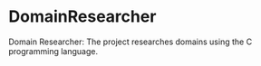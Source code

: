 # DomainResearcher
Domain Researcher: The project researches domains using the C programming language.
